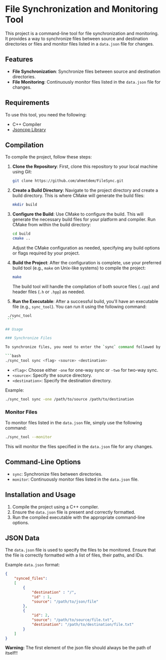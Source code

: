 # File Synchronization and Monitoring Tool

This project is a command-line tool for file synchronization and monitoring. It provides a way to synchronize files between source and destination directories or files and monitor files listed in a `data.json` file for changes.


## Features

-   **File Synchronization**: Synchronize files between source and destination directories.
- **File Monitoring**: Continuously monitor files listed in the `data.json` file for changes.


## Requirements

To use this tool, you need the following:

-   C++ Compiler
-   [Jsoncpp Library](https://github.com/open-source-parsers/jsoncpp)

## Compilation

To compile the project, follow these steps:

1.  **Clone the Repository**: First, clone this repository to your local machine using Git:
	 
	 ```bash
    git clone https://github.com/ahmetdem/FileSync.git
    ```
2.  **Create a Build Directory**: Navigate to the project directory and create a build directory. This is where CMake will generate the build files:
    ```bash 
    mkdir build
    ``` 
    
3.  **Configure the Build**: Use CMake to configure the build. This will generate the necessary build files for your platform and compiler. Run CMake from within the build directory:

	```bash 
	cd build
	cmake ..
	```

	Adjust the CMake configuration as needed, specifying any build options or flags required by your project.
    
4.  **Build the Project**: After the configuration is complete, use your preferred build tool (e.g., `make` on Unix-like systems) to compile the project:
    
	```bash
	make 
	```
    
    The build tool will handle the compilation of both source files (`.cpp`) and header files (`.h` or `.hpp`) as needed.
    
5.  **Run the Executable**: After a successful build, you'll have an executable file (e.g., `sync_tool`). You can run it using the following command:
   
   ```bash 
    ./sync_tool
    ```

## Usage

### Synchronize Files

To synchronize files, you need to enter the `sync` command followed by a flag, source directory, and destination directory.

```bash 
./sync_tool sync <flag> <source> <destination>
 ```

-   `<flag>`: Choose either `-one` for one-way sync or `-two` for two-way sync.
-   `<source>`: Specify the source directory.
-   `<destination>`: Specify the destination directory.


Example:

```bash 
./sync_tool sync -one /path/to/source /path/to/destination
 ```

### Monitor Files

To monitor files listed in the `data.json` file, simply use the following command:

```bash 
./sync_tool --monitor
```

This will monitor the files specified in the `data.json` file for any changes.

## Command-Line Options

-   `sync`: Synchronize files between directories.
-   `monitor`: Continuously monitor files listed in the `data.json` file.

## Installation and Usage

1.  Compile the project using a C++ compiler.
2.  Ensure the `data.json` file is present and correctly formatted.
3.  Run the compiled executable with the appropriate command-line options.

## JSON Data

The `data.json` file is used to specify the files to be monitored. Ensure that the file is correctly formatted with a list of files, their paths, and IDs.

Example `data.json` format:

```json 
{
    "synced_files": 
    [
		{
			"destination" : "/",
			"id" : 1,
			"source": "/path/to/json/file"
		},
	    {
	        "id": 2,
	        "source": "/path/to/source/file.txt",
	        "destination": "/path/to/destination/file.txt"
	    }
    ]
}
```

**Warning:** The first element of the json file should always be the path of itself!!
